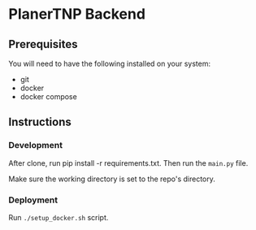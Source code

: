 # PlanerTNP Backend

## Prerequisites

You will need to have the following installed on your system:

- git
- docker
- docker compose

## Instructions

### Development

After clone, run pip install -r requirements.txt. Then run the `main.py` file.

Make sure the working directory is set to the repo's directory.

### Deployment

Run `./setup_docker.sh` script.

